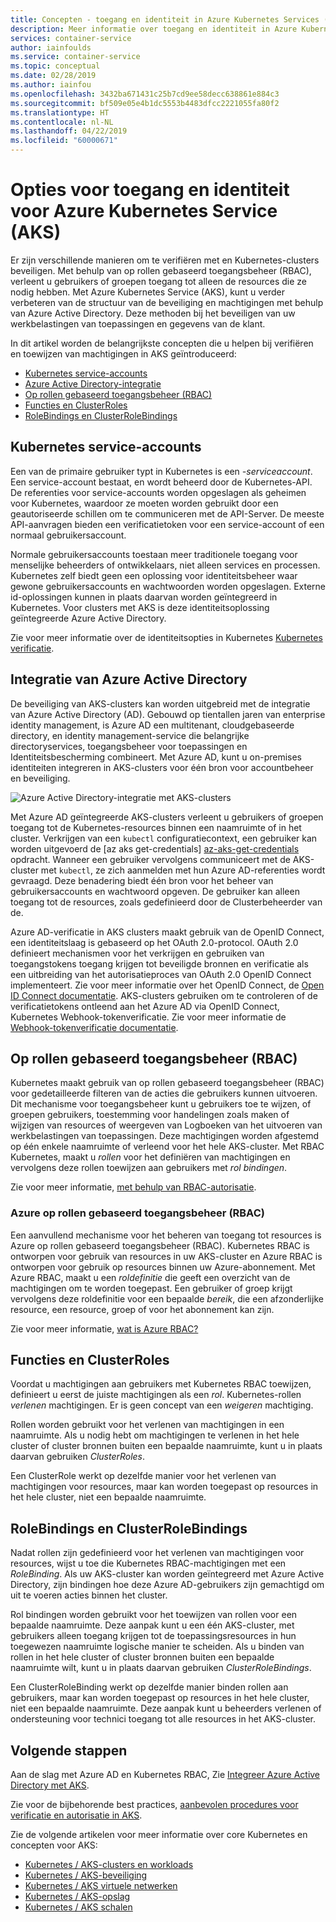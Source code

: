 ```yaml
---
title: Concepten - toegang en identiteit in Azure Kubernetes Services (AKS)
description: Meer informatie over toegang en identiteit in Azure Kubernetes Service (AKS), met inbegrip van Azure Active Directory-integratie, Kubernetes-op rollen gebaseerd toegangsbeheer (RBAC), en rollen en -bindingen.
services: container-service
author: iainfoulds
ms.service: container-service
ms.topic: conceptual
ms.date: 02/28/2019
ms.author: iainfou
ms.openlocfilehash: 3432ba671431c25b7cd9ee58decc638861e884c3
ms.sourcegitcommit: bf509e05e4b1dc5553b4483dfcc2221055fa80f2
ms.translationtype: HT
ms.contentlocale: nl-NL
ms.lasthandoff: 04/22/2019
ms.locfileid: "60000671"
---
```

# <a name="access-and-identity-options-for-azure-kubernetes-service-aks"></a>Opties voor toegang en identiteit voor Azure Kubernetes Service (AKS)

Er zijn verschillende manieren om te verifiëren met en Kubernetes-clusters beveiligen. Met behulp van op rollen gebaseerd toegangsbeheer (RBAC), verleent u gebruikers of groepen toegang tot alleen de resources die ze nodig hebben. Met Azure Kubernetes Service (AKS), kunt u verder verbeteren van de structuur van de beveiliging en machtigingen met behulp van Azure Active Directory. Deze methoden bij het beveiligen van uw werkbelastingen van toepassingen en gegevens van de klant.

In dit artikel worden de belangrijkste concepten die u helpen bij verifiëren en toewijzen van machtigingen in AKS geïntroduceerd:

- [Kubernetes service-accounts](#kubernetes-service-accounts)
- [Azure Active Directory-integratie](#azure-active-directory-integration)
- [Op rollen gebaseerd toegangsbeheer (RBAC)](#role-based-access-controls-rbac)
- [Functies en ClusterRoles](#roles-and-clusterroles)
- [RoleBindings en ClusterRoleBindings](#rolebindings-and-clusterrolebindings)

## <a name="kubernetes-service-accounts"></a>Kubernetes service-accounts

Een van de primaire gebruiker typt in Kubernetes is een *-serviceaccount*. Een service-account bestaat, en wordt beheerd door de Kubernetes-API. De referenties voor service-accounts worden opgeslagen als geheimen voor Kubernetes, waardoor ze moeten worden gebruikt door een geautoriseerde schillen om te communiceren met de API-Server. De meeste API-aanvragen bieden een verificatietoken voor een service-account of een normaal gebruikersaccount.

Normale gebruikersaccounts toestaan meer traditionele toegang voor menselijke beheerders of ontwikkelaars, niet alleen services en processen. Kubernetes zelf biedt geen een oplossing voor identiteitsbeheer waar gewone gebruikersaccounts en wachtwoorden worden opgeslagen. Externe id-oplossingen kunnen in plaats daarvan worden geïntegreerd in Kubernetes. Voor clusters met AKS is deze identiteitsoplossing geïntegreerde Azure Active Directory.

Zie voor meer informatie over de identiteitsopties in Kubernetes [Kubernetes verificatie][kubernetes-authentication].

## <a name="azure-active-directory-integration"></a>Integratie van Azure Active Directory

De beveiliging van AKS-clusters kan worden uitgebreid met de integratie van Azure Active Directory (AD). Gebouwd op tientallen jaren van enterprise identity management, is Azure AD een multitenant, cloudgebaseerde directory, en identity management-service die belangrijke directoryservices, toegangsbeheer voor toepassingen en Identiteitsbescherming combineert. Met Azure AD, kunt u on-premises identiteiten integreren in AKS-clusters voor één bron voor accountbeheer en beveiliging.

![Azure Active Directory-integratie met AKS-clusters](media/concepts-identity/aad-integration.png)

Met Azure AD geïntegreerde AKS-clusters verleent u gebruikers of groepen toegang tot de Kubernetes-resources binnen een naamruimte of in het cluster. Verkrijgen van een `kubectl` configuratiecontext, een gebruiker kan worden uitgevoerd de [az aks get-credentials] [ az-aks-get-credentials] opdracht. Wanneer een gebruiker vervolgens communiceert met de AKS-cluster met `kubectl`, ze zich aanmelden met hun Azure AD-referenties wordt gevraagd. Deze benadering biedt één bron voor het beheer van gebruikersaccounts en wachtwoord opgeven. De gebruiker kan alleen toegang tot de resources, zoals gedefinieerd door de Clusterbeheerder van de.

Azure AD-verificatie in AKS clusters maakt gebruik van de OpenID Connect, een identiteitslaag is gebaseerd op het OAuth 2.0-protocol. OAuth 2.0 definieert mechanismen voor het verkrijgen en gebruiken van toegangstokens toegang krijgen tot beveiligde bronnen en verificatie als een uitbreiding van het autorisatieproces van OAuth 2.0 OpenID Connect implementeert. Zie voor meer informatie over het OpenID Connect, de [Open ID Connect documentatie][openid-connect]. AKS-clusters gebruiken om te controleren of de verificatietokens ontleend aan het Azure AD via OpenID Connect, Kubernetes Webhook-tokenverificatie. Zie voor meer informatie de [Webhook-tokenverificatie documentatie][webhook-token-docs].

## <a name="role-based-access-controls-rbac"></a>Op rollen gebaseerd toegangsbeheer (RBAC)

Kubernetes maakt gebruik van op rollen gebaseerd toegangsbeheer (RBAC) voor gedetailleerde filteren van de acties die gebruikers kunnen uitvoeren. Dit mechanisme voor toegangsbeheer kunt u gebruikers toe te wijzen, of groepen gebruikers, toestemming voor handelingen zoals maken of wijzigen van resources of weergeven van Logboeken van het uitvoeren van werkbelastingen van toepassingen. Deze machtigingen worden afgestemd op één enkele naamruimte of verleend voor het hele AKS-cluster. Met RBAC Kubernetes, maakt u *rollen* voor het definiëren van machtigingen en vervolgens deze rollen toewijzen aan gebruikers met *rol bindingen*.

Zie voor meer informatie, [met behulp van RBAC-autorisatie][kubernetes-rbac].

### <a name="azure-role-based-access-controls-rbac"></a>Azure op rollen gebaseerd toegangsbeheer (RBAC)
Een aanvullend mechanisme voor het beheren van toegang tot resources is Azure op rollen gebaseerd toegangsbeheer (RBAC). Kubernetes RBAC is ontworpen voor gebruik van resources in uw AKS-cluster en Azure RBAC is ontworpen voor gebruik op resources binnen uw Azure-abonnement. Met Azure RBAC, maakt u een *roldefinitie* die geeft een overzicht van de machtigingen om te worden toegepast. Een gebruiker of groep krijgt vervolgens deze roldefinitie voor een bepaalde *bereik*, die een afzonderlijke resource, een resource, groep of voor het abonnement kan zijn.

Zie voor meer informatie, [wat is Azure RBAC?][azure-rbac]

## <a name="roles-and-clusterroles"></a>Functies en ClusterRoles

Voordat u machtigingen aan gebruikers met Kubernetes RBAC toewijzen, definieert u eerst de juiste machtigingen als een *rol*. Kubernetes-rollen *verlenen* machtigingen. Er is geen concept van een *weigeren* machtiging.

Rollen worden gebruikt voor het verlenen van machtigingen in een naamruimte. Als u nodig hebt om machtigingen te verlenen in het hele cluster of cluster bronnen buiten een bepaalde naamruimte, kunt u in plaats daarvan gebruiken *ClusterRoles*.

Een ClusterRole werkt op dezelfde manier voor het verlenen van machtigingen voor resources, maar kan worden toegepast op resources in het hele cluster, niet een bepaalde naamruimte.

## <a name="rolebindings-and-clusterrolebindings"></a>RoleBindings en ClusterRoleBindings

Nadat rollen zijn gedefinieerd voor het verlenen van machtigingen voor resources, wijst u toe die Kubernetes RBAC-machtigingen met een *RoleBinding*. Als uw AKS-cluster kan worden geïntegreerd met Azure Active Directory, zijn bindingen hoe deze Azure AD-gebruikers zijn gemachtigd om uit te voeren acties binnen het cluster.

Rol bindingen worden gebruikt voor het toewijzen van rollen voor een bepaalde naamruimte. Deze aanpak kunt u een één AKS-cluster, met gebruikers alleen toegang krijgen tot de toepassingsresources in hun toegewezen naamruimte logische manier te scheiden. Als u binden van rollen in het hele cluster of cluster bronnen buiten een bepaalde naamruimte wilt, kunt u in plaats daarvan gebruiken *ClusterRoleBindings*.

Een ClusterRoleBinding werkt op dezelfde manier binden rollen aan gebruikers, maar kan worden toegepast op resources in het hele cluster, niet een bepaalde naamruimte. Deze aanpak kunt u beheerders verlenen of ondersteuning voor technici toegang tot alle resources in het AKS-cluster.

## <a name="next-steps"></a>Volgende stappen

Aan de slag met Azure AD en Kubernetes RBAC, Zie [Integreer Azure Active Directory met AKS][aks-aad].

Zie voor de bijbehorende best practices, [aanbevolen procedures voor verificatie en autorisatie in AKS][operator-best-practices-identity].

Zie de volgende artikelen voor meer informatie over core Kubernetes en concepten voor AKS:

- [Kubernetes / AKS-clusters en workloads][aks-concepts-clusters-workloads]
- [Kubernetes / AKS-beveiliging][aks-concepts-security]
- [Kubernetes / AKS virtuele netwerken][aks-concepts-network]
- [Kubernetes / AKS-opslag][aks-concepts-storage]
- [Kubernetes / AKS schalen][aks-concepts-scale]

<!-- LINKS - External -->
[kubernetes-authentication]: https://kubernetes.io/docs/reference/access-authn-authz/authentication
[webhook-token-docs]: https://kubernetes.io/docs/reference/access-authn-authz/authentication/#webhook-token-authentication
[kubernetes-rbac]: https://kubernetes.io/docs/reference/access-authn-authz/rbac/

<!-- LINKS - Internal -->
[openid-connect]: ../active-directory/develop/v1-protocols-openid-connect-code.md
[az-aks-get-credentials]: /cli/azure/aks#az-aks-get-credentials
[azure-rbac]: ../role-based-access-control/overview.md
[aks-aad]: azure-ad-integration-cli.md
[aks-concepts-clusters-workloads]: concepts-clusters-workloads.md
[aks-concepts-security]: concepts-security.md
[aks-concepts-scale]: concepts-scale.md
[aks-concepts-storage]: concepts-storage.md
[aks-concepts-network]: concepts-network.md
[operator-best-practices-identity]: operator-best-practices-identity.md
